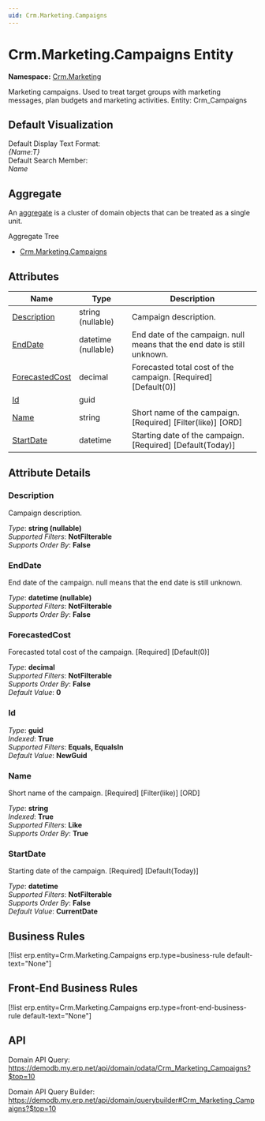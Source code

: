 ```yaml
---
uid: Crm.Marketing.Campaigns
---
```

# Crm.Marketing.Campaigns Entity

**Namespace:** [Crm.Marketing](Crm.Marketing.md)  

Marketing campaigns. Used to treat target groups with marketing messages, plan budgets and marketing activities. Entity: Crm_Campaigns

## Default Visualization
Default Display Text Format:  
_{Name:T}_  
Default Search Member:  
_Name_  

## Aggregate
An [aggregate](https://docs.erp.net/tech/advanced/concepts/aggregates.html) is a cluster of domain objects that can be treated as a single unit.  

Aggregate Tree  
* [Crm.Marketing.Campaigns](Crm.Marketing.Campaigns.md)  

## Attributes

| Name | Type | Description |
| ---- | ---- | --- |
| [Description](Crm.Marketing.Campaigns.md#description) | string (nullable) | Campaign description. 
| [EndDate](Crm.Marketing.Campaigns.md#enddate) | datetime (nullable) | End date of the campaign. null means that the end date is still unknown. 
| [ForecastedCost](Crm.Marketing.Campaigns.md#forecastedcost) | decimal | Forecasted total cost of the campaign. [Required] [Default(0)] 
| [Id](Crm.Marketing.Campaigns.md#id) | guid |  
| [Name](Crm.Marketing.Campaigns.md#name) | string | Short name of the campaign. [Required] [Filter(like)] [ORD] 
| [StartDate](Crm.Marketing.Campaigns.md#startdate) | datetime | Starting date of the campaign. [Required] [Default(Today)] 


## Attribute Details

### Description

Campaign description.

_Type_: **string (nullable)**  
_Supported Filters_: **NotFilterable**  
_Supports Order By_: **False**  

### EndDate

End date of the campaign. null means that the end date is still unknown.

_Type_: **datetime (nullable)**  
_Supported Filters_: **NotFilterable**  
_Supports Order By_: **False**  

### ForecastedCost

Forecasted total cost of the campaign. [Required] [Default(0)]

_Type_: **decimal**  
_Supported Filters_: **NotFilterable**  
_Supports Order By_: **False**  
_Default Value_: **0**  

### Id

_Type_: **guid**  
_Indexed_: **True**  
_Supported Filters_: **Equals, EqualsIn**  
_Default Value_: **NewGuid**  

### Name

Short name of the campaign. [Required] [Filter(like)] [ORD]

_Type_: **string**  
_Indexed_: **True**  
_Supported Filters_: **Like**  
_Supports Order By_: **True**  

### StartDate

Starting date of the campaign. [Required] [Default(Today)]

_Type_: **datetime**  
_Supported Filters_: **NotFilterable**  
_Supports Order By_: **False**  
_Default Value_: **CurrentDate**  



## Business Rules

[!list erp.entity=Crm.Marketing.Campaigns erp.type=business-rule default-text="None"]

## Front-End Business Rules

[!list erp.entity=Crm.Marketing.Campaigns erp.type=front-end-business-rule default-text="None"]

## API

Domain API Query:
<https://demodb.my.erp.net/api/domain/odata/Crm_Marketing_Campaigns?$top=10>

Domain API Query Builder:
<https://demodb.my.erp.net/api/domain/querybuilder#Crm_Marketing_Campaigns?$top=10>

